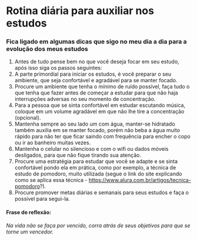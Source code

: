 # Rotina diária para auxiliar nos estudos

### Fica ligado em algumas dicas que sigo no meu dia a dia para a evolução dos meus estudos

1.  Antes de tudo pense bem no que você deseja focar em seu estudo, após isso siga os passos seguintes:
2.  A parte primordial para iniciar os estudos, é você preparar o seu ambiente, que seja confortável e agradável para se manter focado.
3.  Procure um ambiente que tenha o mínimo de ruído possível, faça tudo o que tenha que fazer antes de começar a estudar para que não haja interrupções adversas no seu momento de concentração.
4.  Para a pessoa que se sinta confortável em estudar escutando música, coloque em um volume agradável em que não lhe tire a concentração (opcional).
5.  Mantenha sempre ao seu lado um com água, manter-se hidratado também auxilia em se manter focado, porém não beba a água muito rápido para não ter que ficar saindo com frequência para encher o copo ou ir ao banheiro muitas vezes.
6.  Mantenha o celular no silencioso e com o wifi ou dados móveis desligados, para que não fique tirando sua atenção.
7.  Procure uma estratégia para estudar que você se adapte e se sinta confortável pondo ela em prática, como por exemplo, a técnica de estudo de pomodoro, muito utilizada (segue o link do site explicando como se aplica essa técnica - https://www.alura.com.br/artigos/tecnica-pomodoro?).
8.  Procure promover metas diárias e semanais para seus estudos e faça o possível para segui-la.

#### Frase de reflexão: 

*Na vida não se faça por vencido, corra atrás de seus objetivos para que se torne um vencedor.*



